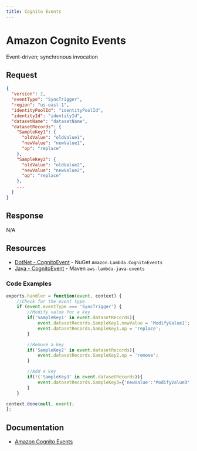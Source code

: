 ```yaml
---
title: Cognito Events
---
```


# Amazon Cognito Events

Event-driven; synchronous invocation

## Request

```json
{
  "version": 2,
  "eventType": "SyncTrigger",
  "region": "us-east-1",
  "identityPoolId": "identityPoolId",
  "identityId": "identityId",
  "datasetName": "datasetName",
  "datasetRecords": {
    "SampleKey1": {
      "oldValue": "oldValue1",
      "newValue": "newValue1",
      "op": "replace"
    },
    "SampleKey2": {
      "oldValue": "oldValue2",
      "newValue": "newValue2",
      "op": "replace"
    },
    ...
  }
}
```

## Response

N/A

## Resources

- [DotNet - CognitoEvent](https://github.com/aws/aws-lambda-dotnet/tree/master/Libraries/src/Amazon.Lambda.CognitoEvents) - NuGet `Amazon.Lambda.CognitoEvents`
- [Java - CognitoEvent](https://github.com/aws/aws-lambda-java-libs/blob/master/aws-lambda-java-events/src/main/java/com/amazonaws/services/lambda/runtime/events/CognitoEvent.java) - Maven `aws-lambda-java-events`

### Code Examples

```javascript
exports.handler = function(event, context) {
    //Check for the event type
    if (event.eventType === 'SyncTrigger') {
        //Modify value for a key
        if('SampleKey1' in event.datasetRecords){
            event.datasetRecords.SampleKey1.newValue = 'ModifyValue1';
            event.datasetRecords.SampleKey1.op = 'replace';
        }

        //Remove a key
        if('SampleKey2' in event.datasetRecords){
            event.datasetRecords.SampleKey2.op = 'remove';
        }

        //Add a key
        if(!('SampleKey3' in event.datasetRecords)){
            event.datasetRecords.SampleKey3={'newValue':'ModifyValue3', 'op' : 'replace'};
        }
    }

context.done(null, event);
};
```

## Documentation

- [Amazon Cognito Events](https://docs.aws.amazon.com/cognito/latest/developerguide/cognito-events.html)

